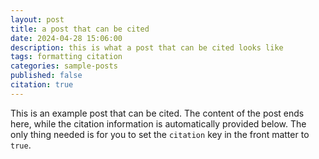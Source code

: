 ```yaml
---
layout: post
title: a post that can be cited
date: 2024-04-28 15:06:00
description: this is what a post that can be cited looks like
tags: formatting citation
categories: sample-posts
published: false
citation: true
---
```


This is an example post that can be cited. The content of the post ends here, while the citation information is automatically provided below. The only thing needed is for you to set the `citation` key in the front matter to `true`.
